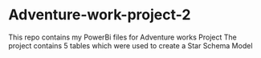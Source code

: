# Adventure-work-project-2
This repo contains my PowerBi files for Adventure works Project
The project contains 5 tables which were used to create a Star Schema Model
